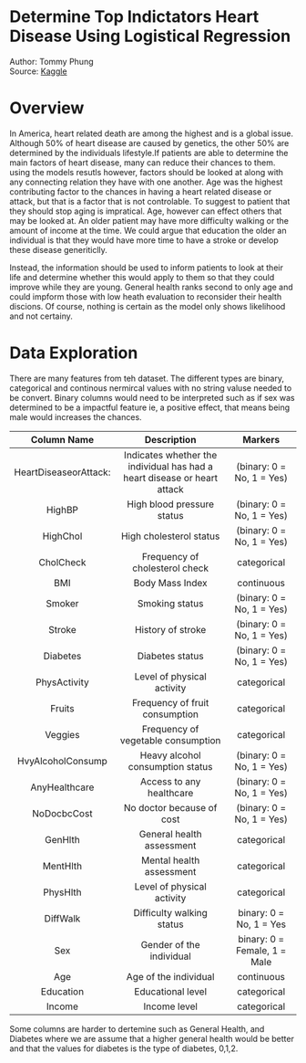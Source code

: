 # Determine Top Indictators Heart Disease Using Logistical Regression
Author: Tommy Phung <br>
Source: [Kaggle](https://www.kaggle.com/datasets/bhaveshmisra/heart-disease-indicators/data)

# Overview
In America, heart related death are among the highest and is a global issue. Although 50% of heart disease are caused by genetics, the other 50% are determined by the individuals lifestyle.If patients are able to determine the main factors of heart disease, many can reduce their chances to them. using the models resutls however, factors should be looked at along with any connecting relation they have with one another. Age was the highest contributing factor to the chances in having a heart related disease or attack, but that is a factor that is not controlable. To suggest to patient that they should stop aging is impratical. Age, however can effect others that may be looked at. An older patient may have more difficulty walking or the amount of income at the time. We could argue that education the older an individual is that they would have more time to have a stroke or develop these disease generiticlly. 

Instead, the information should be used to inform patients to look at their life and determine whether this would apply to them so that they could improve while they are young. General health ranks second to only age and could impform those with low heath evaluation to reconsider their health discions. Of course, nothing is certain as the model only shows likelihood and not certainy. 

# Data Exploration
There are many features from teh dataset. The different types are binary, categorical and continous nermircal values with no string valuse needed to be convert. Binary columns would need to be interpreted such as if sex was determined to be a impactful feature ie, a positive effect, that means being male would increases the chances. 

| **Column Name** | **Description** | **Markers** |
|:---:|:---:|:---:|
| HeartDiseaseorAttack: | Indicates whether the individual has had a heart disease or heart attack | (binary: 0 = No, 1 = Yes) |
| HighBP | High blood pressure status | (binary: 0 = No, 1 = Yes) |
| HighChol | High cholesterol status | (binary: 0 = No, 1 = Yes) |
| CholCheck | Frequency of cholesterol check | categorical |
| BMI | Body Mass Index | continuous |
| Smoker | Smoking status | (binary: 0 = No, 1 = Yes) |
| Stroke | History of stroke | (binary: 0 = No, 1 = Yes) |
| Diabetes | Diabetes status | (binary: 0 = No, 1 = Yes) |
| PhysActivity | Level of physical activity | categorical |
| Fruits | Frequency of fruit consumption | categorical |
| Veggies | Frequency of vegetable consumption | categorical |
| HvyAlcoholConsump | Heavy alcohol consumption status | (binary: 0 = No, 1 = Yes) |
| AnyHealthcare | Access to any healthcare | (binary: 0 = No, 1 = Yes) |
| NoDocbcCost | No doctor because of cost | (binary: 0 = No, 1 = Yes) |
| GenHlth | General health assessment | categorical |
| MentHlth | Mental health assessment | categorical |
| PhysHlth | Level of physical activity | categorical |
| DiffWalk | Difficulty walking status | binary: 0 = No, 1 = Yes |
| Sex | Gender of the individual | binary: 0 = Female, 1 = Male |
| Age | Age of the individual | continuous |
| Education | Educational level | categorical |
| Income | Income level | categorical |

Some columns are harder to dertemine such as General Health, and Diabetes where we are assume that a higher general health would be better and that the values for diabetes is the type of diabetes, 0,1,2.  

